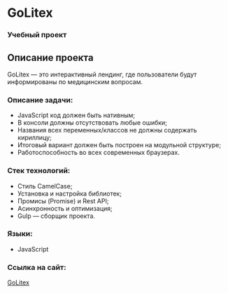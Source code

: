 # GoLitex
### Учебный проект
## Описание проекта
<p>GoLitex — это интерактивный лендинг, где пользователи будут информированы по медицинским вопросам. </p>

### Описание задачи:
* JavaScript код должен быть нативным;
* В консоли должны отсутствовать любые ошибки;
* Названия всех переменных/классов не должны содержать кириллицу;
* Итоговый вариант должен быть построен на модульной структуре;
* Работоспособность во всех современных браузерах.

### Стек технологий:
* Стиль CamelCase;
* Установка и настройка библиотек;
* Промисы (Promise) и Rest API;
* Асинхронность и оптимизация;
* Gulp — сборщик проекта.

### Языки:
* JavaScript

### Ссылка на сайт:

[GoLitex](https://evgenyvetrov33.github.io/GoLitex/)
